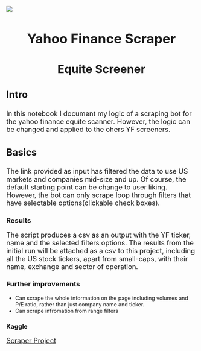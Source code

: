 <img align="center"
    src="https://cdn.vox-cdn.com/thumbor/kiURuyuTEhwsLZwGLaA5msb5Its=/0x0:2000x1333/1400x1400/filters:focal(1000x667:1001x668)/cdn.vox-cdn.com/uploads/chorus_asset/file/19224216/mb_yahoo_02.jpg">
<h1 align="center" style="font-size:35px;">Yahoo Finance Scraper</h1>

<h2 align="center" style="font-size:30px;">Equite Screener</h2>

<h3 style="font-size:25px;">Intro</h3>
<p style="font-size:18px;"> In this notebook I document my logic of a scraping bot for the yahoo finance equite scanner.
    However, the logic can be changed and applied to the ohers YF screeners.</p>
<h3 style="font-size:25px;">Basics</h3>
<p style="font-size:18px;">The link provided as input has filtered the data to use US markets and companies mid-size and
    up. Of course, the default starting point can be change to user liking. However, the bot can only scrape loop
    through filters that have selectable options(clickable check boxes).
</p>
<h3 style="font-size:18px;">Results</h3>
<p style="font-size:18px;">The script produces a csv as an output with the YF ticker, name and the selected filters
    options. The results from
    the initial run will be attached as a csv to this project, including all the US stock tickers, apart from
    small-caps, with their name, exchange and sector of operation.</p>
<h3 style="font-size:18px;">Further improvements</h3>
<ul>
    <li>Can scrape the whole information on the page including volumes and P/E ratio, rather than just company name and
        ticker.</li>
    <li>Can scrape infromation from range filters</li>
</ul>

<h3>Kaggle</h3>
<a style="font-size:18px;" href="https://www.kaggle.com/code/kdenev/yf-scraper">Scraper Project</a>
